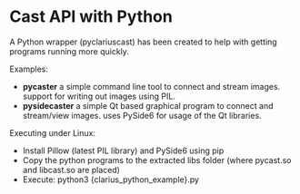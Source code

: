 Cast API with Python
========================

A Python wrapper (pyclariuscast) has been created to help with getting programs running more quickly.

Examples:
- **pycaster** a simple command line tool to connect and stream images. support for writing out images using PIL.
- **pysidecaster** a simple Qt based graphical program to connect and stream/view images. uses PySide6 for usage of the Qt libraries.

Executing under Linux:
- Install Pillow (latest PIL library) and PySide6 using pip
- Copy the python programs to the extracted libs folder (where pycast.so and libcast.so are placed)
- Execute: python3 {clarius_python_example}.py
